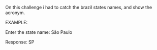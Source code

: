 On this challenge i had to catch the brazil states names, and show the acronym.

EXAMPLE:

Enter the state name: São Paulo

Response: SP
